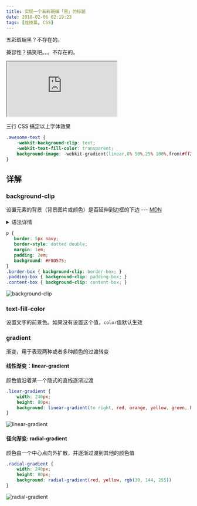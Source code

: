 ```yaml
---
title: 实现一个五彩斑斓「黑」的标题
date: 2018-02-06 02:19:23
tags: [炫技篇, CSS]
---
```


五彩斑斓黑？不存在的。

兼容性？搞笑吧。。。不存在的。

<iframe src="https://sanbaofengs.com/awesome-css/colorfule%20black/index.html"  frameborder="1" scrolling="no"> </iframe>

三行 CSS 搞定以上字体效果

```CSS
.awesome-text {
    -webkit-background-clip: text;
    -webkit-text-fill-color: transparent;
    background-image: -webkit-gradient(linear,0% 50%,25% 100%,from(#ff2c2c),to(#7a5e91));
}
```

## 详解

### background-clip

设置元素的背景（背景图片或颜色）是否延伸到边框的下边 --- [MDN](https://developer.mozilla.org/zh-CN/docs/Web/CSS/background-clip)

<details>
<summary>语法详情</summary>
- 背景被裁剪为文字的前景色：`background-clip: text;`
- 背景延伸到边框外沿，但在边框之下: `background-clip: content-box;`
- 背景延伸到内边距外沿，边框下没有背景: `background-clip: padding-box;`
- 背景裁剪到内容外沿: `background-clip: content-box;`
</details>

```CSS
p {
   border: 5px navy;
   border-style: dotted double;
   margin: 1em;
   padding: 2em;
   background: #F8D575;
}
.border-box { background-clip: border-box; }
.padding-box { background-clip: padding-box; }
.content-box { background-clip: content-box; }
```

![background-clip](https://i.loli.net/2018/02/06/5a795c048b467.jpg)

### text-fill-color

设置文字的前景色。如果没有设置这个值，`color`值默认生效

### gradient

渐变，用于表现两种或者多种颜色的过渡转变

#### 线性渐变：linear-gradient

颜色值沿着某一个隐式的直线逐渐过渡

```CSS
.liear-gradient {
    width: 240px;
    height: 80px;
    background: linear-gradient(to right, red, orange, yellow, green, blue, indigo, violet)
}
```

![linear-gradient](https://i.loli.net/2018/02/06/5a795be74062b.png)

#### 径向渐变: radial-gradient

颜色由一个中心点向外扩散，并逐渐过渡到其他的颜色值

```CSS
.radial-gradient {
    width: 240px;
    height: 80px;
    background: radial-gradient(red, yellow, rgb(30, 144, 255))
}
```

![radial-gradient](https://i.loli.net/2018/02/06/5a795c046082b.png)

